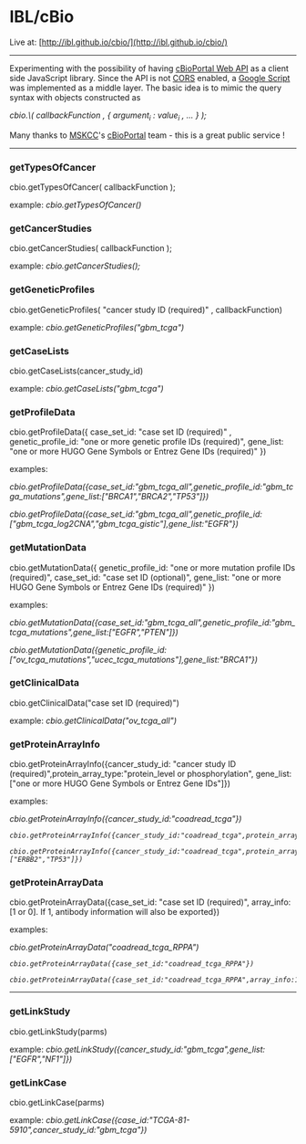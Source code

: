 # IBL/cBio

Live at: [http://ibl.github.io/cbio/](http://ibl.github.io/cbio/)

---

Experimenting with the possibility of having [cBioPortal Web API](http://www.cbioportal.org/public-portal/web_api.jsp) as a client side JavaScript library. Since the API is not [CORS](http://en.wikipedia.org/wiki/Cross-origin_resource_sharing) enabled, a [Google Script](https://script.google.com/a/macros/mathbiol.org/d/17o5B1sXjmUEWRHG_6vHQhmz3qTMPCgpOvlX1kNvDQCkVcrH5ANsi2NrY/edit) was implemented as a middle layer. The basic idea is to mimic the query syntax with objects constructed as

<i>
cbio.\<cmd\>( callbackFunction , { argument<sub>i</sub> : value<sub>i</sub> , ... } );
</i>

Many thanks to [MSKCC](http://www.mskcc.org/)'s [cBioPortal](http://www.cbioportal.org/public-portal/) team - this is a great public service !

---

### getTypesOfCancer

cbio.getTypesOfCancer( callbackFunction );

example: <i>cbio.getTypesOfCancer()</i>

### getCancerStudies

cbio.getCancerStudies( callbackFunction );

example: <i>cbio.getCancerStudies();</i>

### getGeneticProfiles

cbio.getGeneticProfiles( "cancer study ID (required)" , callbackFunction)

example: <i>cbio.getGeneticProfiles("gbm_tcga") </i>

### getCaseLists

cbio.getCaseLists(cancer_study_id)

example: <i> cbio.getCaseLists("gbm_tcga") </i>

### getProfileData

cbio.getProfileData({ 
	case_set_id: "case set ID (required)" , 
	genetic_profile_id: "one or more genetic profile IDs (required)",
	gene_list: "one or more HUGO Gene Symbols or Entrez Gene IDs (required)" 
})

examples: 

<i> cbio.getProfileData({case_set_id:"gbm_tcga_all",genetic_profile_id:"gbm_tcga_mutations",gene_list:["BRCA1","BRCA2","TP53"]})

cbio.getProfileData({case_set_id:"gbm_tcga_all",genetic_profile_id:["gbm_tcga_log2CNA","gbm_tcga_gistic"],gene_list:"EGFR"})</i>

### getMutationData

cbio.getMutationData({ 
	genetic_profile_id: "one or more mutation profile IDs (required)",
	case_set_id: "case set ID (optional)",
	gene_list: "one or more HUGO Gene Symbols or Entrez Gene IDs (required)"
})

examples: 

<i> cbio.getMutationData({case_set_id:"gbm_tcga_all",genetic_profile_id:"gbm_tcga_mutations",gene_list:["EGFR","PTEN"]})

cbio.getMutationData({genetic_profile_id:["ov_tcga_mutations","ucec_tcga_mutations"],gene_list:"BRCA1"})</i>

### getClinicalData

cbio.getClinicalData("case set ID (required)")

example: <i> cbio.getClinicalData("ov_tcga_all") </i>

### getProteinArrayInfo

cbio.getProteinArrayInfo({cancer_study_id: "cancer study ID (required)",protein_array_type:"protein_level or phosphorylation", gene_list:["one or more HUGO Gene Symbols or Entrez Gene IDs"]})

examples:

<i> 
	cbio.getProteinArrayInfo({cancer_study_id:"coadread_tcga"})

	cbio.getProteinArrayInfo({cancer_study_id:"coadread_tcga",protein_array_type:"phosphorylation"})

	cbio.getProteinArrayInfo({cancer_study_id:"coadread_tcga",protein_array_type:"protein_level",gene_list:["ERBB2","TP53"]})
</i>

### getProteinArrayData

cbio.getProteinArrayData({case_set_id: "case set ID (required)", array_info: [1 or 0]. If 1, antibody information will also be exported})

examples:

<i>
	cbio.getProteinArrayData("coadread_tcga_RPPA")

	cbio.getProteinArrayData({case_set_id:"coadread_tcga_RPPA"})

	cbio.getProteinArrayData({case_set_id:"coadread_tcga_RPPA",array_info:1})
</i>

---

### getLinkStudy

cbio.getLinkStudy(parms)

example: <i> cbio.getLinkStudy({cancer_study_id:"gbm_tcga",gene_list:["EGFR","NF1"]}) </i>

### getLinkCase

cbio.getLinkCase(parms)

example: <i> cbio.getLinkCase({case_id:"TCGA-81-5910",cancer_study_id:"gbm_tcga"}) </i>


